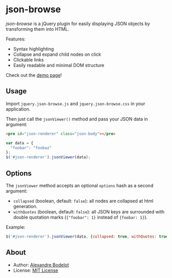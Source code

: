 # json-browse

*json-browse* is a jQuery plugin for easily displaying JSON objects by transforming them into HTML.

Features:
- Syntax highlighting
- Collapse and expand child nodes on click
- Clickable links
- Easily readable and minimal DOM structure

Check out the [demo page](http://rawgit.com/acidjazz/json-browse/master/demo.html)!

## Usage

Import `jquery.json-browse.js` and `jquery.json-browse.css` in your application.

Then just call the `jsonViewer()` method and pass your JSON data in argument:
```html
<pre id="json-renderer" class="json-body"></pre>
```

```js
var data = {
  "foobar": "foobaz"
};
$('#json-renderer').jsonViewer(data);
```

## Options

The `jsonViewer` method accepts an optional `options` hash as a second argument:

- `collapsed` (boolean, default: `false`): all nodes are collapsed at html generation.
- `withQuotes` (boolean, default: `false`): all JSON keys are surrounded with double quotation marks (`{"foobar": 1}` instead of `{foobar: 1}`).

Example:

```js
$('#json-renderer').jsonViewer(data, {collapsed: true, withQuotes: true});
```

## About

- Author: [Alexandre Bodelot](https://github.com/abodelot)
- License: [MIT License](http://opensource.org/licenses/MIT)

